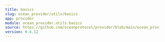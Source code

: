 ```yaml
---
title: basics
slug: ocean_provider/utils/basics
app: provider
module: ocean_provider.utils.basics
source: https://github.com/oceanprotocol/provider/blob/main/ocean_provider/utils/basics.py
version: 0.4.12
---
```

